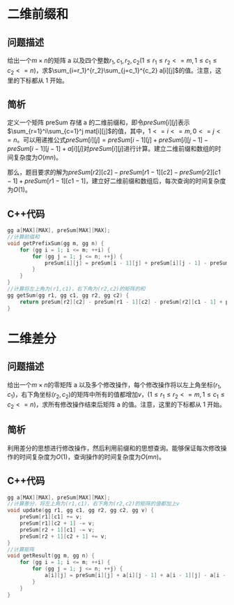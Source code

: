 # 二维前缀和

## 问题描述

给出一个$m\times n$的矩阵 a 以及四个整数$r_1,c_1,r_2,c_2(1\le r_1 \le r_2 <=m,1\le c_1 \le c_2 <=n)$，求$\sum_{i=r_1}^{r_2}\sum_{j=c_1}^{c_2} a[i][j]$的值。注意，这里的下标都从 1 开始。

## 简析

定义一个矩阵 preSum 存储 a 的二维前缀和，即令$preSum[i][j]$表示$\sum_{r=1}^i\sum_{c=1}^j mat[i][j]$的值，其中，$1<=i<=m,0<=j<=n$。可以用递推公式$preSum[i][j] = preSum[i - 1][j] + preSum[i][j - 1] - preSum[i - 1][j - 1] + a[i][j]$对$preSum[i][j]$进行计算。建立二维前缀和数组的时间复杂度为$O(mn)$。

那么，题目要求的解为$preSum[r2][c2] - preSum[r1 - 1][c2] - preSum[r2][c1 - 1] + preSum[r1 - 1][c1 - 1]$，建立好二维前缀和数组后，每次查询的时间复杂度为$O(1)$。

## C++代码

```cpp
gg a[MAX][MAX], preSum[MAX][MAX];
//计算前缀和
void getPrefixSum(gg m, gg n) {
    for (gg i = 1; i <= m; ++i) {
        for (gg j = 1; j <= n; ++j) {
            preSum[i][j] = preSum[i - 1][j] + preSum[i][j - 1] - preSum[i - 1][j - 1] + a[i][j];
        }
    }
}
//计算将左上角为(r1,c1)，右下角为(r2,c2)的矩阵的和
gg getSum(gg r1, gg c1, gg r2, gg c2) {
    return preSum[r2][c2] - preSum[r1 - 1][c2] - preSum[r2][c1 - 1] + preSum[r1 - 1][c1 - 1];
}
```

# 二维差分

## 问题描述

给出一个$m\times n$的零矩阵 a 以及多个修改操作，每个修改操作将以左上角坐标$(r_1,c_1)$，右下角坐标$(r_2,c_2)$的矩阵中所有的值都增加$v$，$(1\le r_1 \le r_2 <=m, 1\le c_1 \le c_2 <=n)$，求所有修改操作结束后矩阵 a 的值。注意，这里的下标都从 1 开始。

## 简析

利用差分的思想进行修改操作，然后利用前缀和的思想查询。能够保证每次修改操作的时间复杂度为$O(1)$，查询操作的时间复杂度为$O(mn)$。

## C++代码

```cpp
gg a[MAX][MAX], preSum[MAX][MAX];
//计算差分，将左上角为(r1,c1)，右下角为(r2,c2)的矩阵的值都加上v
void update(gg r1, gg c1, gg r2, gg c2, gg v) {
    preSum[r1][c1] += v;
    preSum[r1][c2 + 1] -= v;
    preSum[r2 + 1][c1] -= v;
    preSum[r2 + 1][c2 + 1] += v;
}
//计算矩阵
void getResult(gg m, gg n) {
    for (gg i = 1; i <= m; ++i) {
        for (gg j = 1; j <= n; ++j) {
            a[i][j] = preSum[i][j] + a[i][j - 1] + a[i - 1][j] - a[i - 1][j - 1];
        }
    }
}
```
